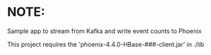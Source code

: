 # NOTE:

Sample app to stream from Kafka and write event counts to Phoenix

This project requires the 'phoenix-4.4.0-HBase-###-client.jar' in ./lib 
